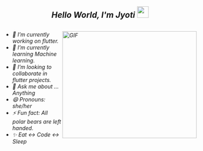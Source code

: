 <h2 align='center'> <i><h>Hello World, I'm Jyoti</h> <img src="https://github.com/Ashutosh00710/Ashutosh00710/blob/master/wave.gif" width="30px"></h2>  
 <img align="right" alt="GIF" src="[https://simplepassivecashflow.com/wp-content/uploads/2017/11/Work-Fun.gif](https://dribbble.com/shots/11086928-Working-girl?utm_source=Clipboard_Shot&utm_campaign=StegnoDaria&utm_content=Working%20girl&utm_medium=Social_Share&utm_source=Clipboard_Shot&utm_campaign=StegnoDaria&utm_content=Working%20girl&utm_medium=Social_Share)" width="350" height="280" />

## 
- 🔭 I’m currently working on flutter.
- 🌱 I’m currently learning Machine learning.
- 👯 I’m looking to collaborate in flutter projects.
- 💬 Ask me about ... Anything
- 😄 Pronouns: she/her
- ⚡ Fun fact: All polar bears are left handed.
- ✨ Eat ↔️ Code ↔️ Sleep 
